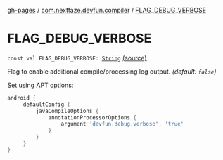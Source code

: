 [gh-pages](../index.md) / [com.nextfaze.devfun.compiler](index.md) / [FLAG_DEBUG_VERBOSE](.)

# FLAG_DEBUG_VERBOSE

`const val FLAG_DEBUG_VERBOSE: `[`String`](https://kotlinlang.org/api/latest/jvm/stdlib/kotlin/-string/index.html) [(source)](https://github.com/NextFaze/dev-fun/tree/master/devfun-compiler/src/main/java/com/nextfaze/devfun/compiler/Compiler.kt#L86)

Flag to enable additional compile/processing log output. *(default: `false`)*

Set using APT options:

``` gradle
android {
     defaultConfig {
         javaCompileOptions {
             annotationProcessorOptions {
                 argument 'devfun.debug.verbose', 'true'
             }
         }
     }
}
```

